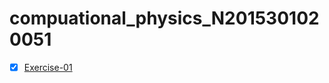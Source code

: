 # compuational_physics_N2015301020051
- [x] [Exercise-01](https://github.com/zhousiyuan12138/compuational_physics_N2015301020051/blob/master/Exercise-01.md)
